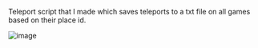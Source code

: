 Teleport script that I made which saves teleports to a txt file on all games based on their place id.

![image](https://user-images.githubusercontent.com/72534647/212591624-716e285a-02b8-4021-aa3c-5e6c9e7c22de.png)
